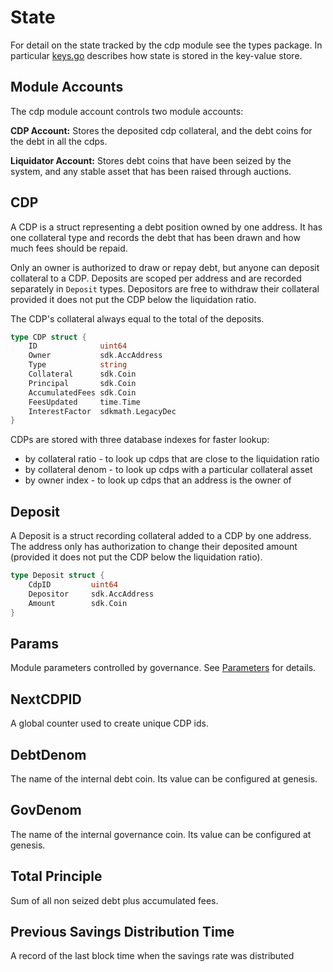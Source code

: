 <!--
order: 2
-->

# State

For detail on the state tracked by the cdp module see the types package. In particular [keys.go](../types/keys.go) describes how state is stored in the key-value store.

## Module Accounts

The cdp module account controls two module accounts:

**CDP Account:** Stores the deposited cdp collateral, and the debt coins for the debt in all the cdps.

**Liquidator Account:** Stores debt coins that have been seized by the system, and any stable asset that has been raised through auctions.

## CDP

A CDP is a struct representing a debt position owned by one address. It has one collateral type and records the debt that has been drawn and how much fees should be repaid.

Only an owner is authorized to draw or repay debt, but anyone can deposit collateral to a CDP. Deposits are scoped per address and are recorded separately in `Deposit` types. Depositors are free to withdraw their collateral provided it does not put the CDP below the liquidation ratio.

The CDP's collateral always equal to the total of the deposits.

```go
type CDP struct {
    ID              uint64
    Owner           sdk.AccAddress
    Type            string
    Collateral      sdk.Coin
    Principal       sdk.Coin
    AccumulatedFees sdk.Coin
    FeesUpdated     time.Time
    InterestFactor  sdkmath.LegacyDec
}
```

CDPs are stored with three database indexes for faster lookup:

- by collateral ratio - to look up cdps that are close to the liquidation ratio
- by collateral denom - to look up cdps with a particular collateral asset
- by owner index - to look up cdps that an address is the owner of

## Deposit

A Deposit is a struct recording collateral added to a CDP by one address. The address only has authorization to change their deposited amount (provided it does not put the CDP below the liquidation ratio).

```go
type Deposit struct {
    CdpID         uint64
    Depositor     sdk.AccAddress
    Amount        sdk.Coin
}
```

## Params

Module parameters controlled by governance. See [Parameters](04_params.md) for details.

## NextCDPID

A global counter used to create unique CDP ids.

## DebtDenom

The name of the internal debt coin. Its value can be configured at genesis.

## GovDenom

The name of the internal governance coin. Its value can be configured at genesis.

## Total Principle

Sum of all non seized debt plus accumulated fees.

## Previous Savings Distribution Time

A record of the last block time when the savings rate was distributed
